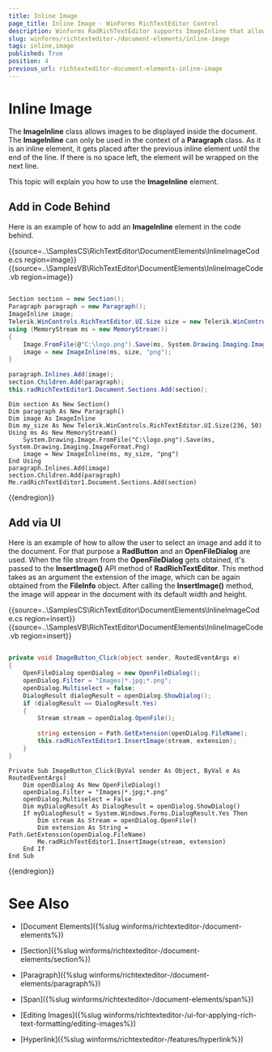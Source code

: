 ```yaml
---
title: Inline Image
page_title: Inline Image - WinForms RichTextEditor Control
description: Winforms RadRichTextEditor supports ImageInline that allows images to be displayed inside the document.
slug: winforms/richtexteditor-/document-elements/inline-image
tags: inline,image
published: True
position: 4
previous_url: richtexteditor-document-elements-inline-image
---
```


# Inline Image

The __ImageInline__ class allows images to be displayed inside the document. The __ImageInline__ can only be used  in the context of a __Paragraph__ class. As it is an inline element, it gets placed after the previous inline element until the end of the line. If there is no space left, the element will be wrapped on the next line.
      
This topic will explain you how to use the __ImageInline__ element.

## Add in Code Behind

Here is an example of how to add an __ImageInline__ element in the code behind.
  
{{source=..\SamplesCS\RichTextEditor\DocumentElements\InlineImageCode.cs region=image}} 
{{source=..\SamplesVB\RichTextEditor\DocumentElements\InlineImageCode.vb region=image}} 

````C#
            
Section section = new Section();
Paragraph paragraph = new Paragraph();
ImageInline image;
Telerik.WinControls.RichTextEditor.UI.Size size = new Telerik.WinControls.RichTextEditor.UI.Size(236, 50);
using (MemoryStream ms = new MemoryStream())
{
    Image.FromFile(@"C:\logo.png").Save(ms, System.Drawing.Imaging.ImageFormat.Png);
    image = new ImageInline(ms, size, "png");
}
            
paragraph.Inlines.Add(image);
section.Children.Add(paragraph);
this.radRichTextEditor1.Document.Sections.Add(section);

````
````VB.NET
Dim section As New Section()
Dim paragraph As New Paragraph()
Dim image As ImageInline     
Dim my_size As New Telerik.WinControls.RichTextEditor.UI.Size(236, 50)
Using ms As New MemoryStream()
    System.Drawing.Image.FromFile("C:\logo.png").Save(ms, System.Drawing.Imaging.ImageFormat.Png)
    image = New ImageInline(ms, my_size, "png")
End Using
paragraph.Inlines.Add(image)
section.Children.Add(paragraph)
Me.radRichTextEditor1.Document.Sections.Add(section)

````

{{endregion}} 

## Add via UI

Here is an example of how to allow the user to select an image and add it to the document. For that purpose a __RadButton__ and an __OpenFileDialog__ are used. When the file stream from the __OpenFileDialog__ gets obtained, it's passed to the __InsertImage()__ API method of __RadRichTextEditor__. This method takes as an argument the extension of the image, which can be again obtained from the __FileInfo__ object. After calling the __InsertImage()__ method, the image will appear in the document with its default width and height.
   
{{source=..\SamplesCS\RichTextEditor\DocumentElements\InlineImageCode.cs region=insert}} 
{{source=..\SamplesVB\RichTextEditor\DocumentElements\InlineImageCode.vb region=insert}} 

````C#
        
private void ImageButton_Click(object sender, RoutedEventArgs e)
{
    OpenFileDialog openDialog = new OpenFileDialog();
    openDialog.Filter = "Images|*.jpg;*.png";
    openDialog.Multiselect = false;
    DialogResult dialogResult = openDialog.ShowDialog();
    if (dialogResult == DialogResult.Yes)
    {
        Stream stream = openDialog.OpenFile();
        
        string extension = Path.GetExtension(openDialog.FileName);
        this.radRichTextEditor1.InsertImage(stream, extension);
    }
}

````
````VB.NET
Private Sub ImageButton_Click(ByVal sender As Object, ByVal e As RoutedEventArgs)
    Dim openDialog As New OpenFileDialog()
    openDialog.Filter = "Images|*.jpg;*.png"
    openDialog.Multiselect = False
    Dim myDialogResult As DialogResult = openDialog.ShowDialog()
    If myDialogResult = System.Windows.Forms.DialogResult.Yes Then
        Dim stream As Stream = openDialog.OpenFile()
        Dim extension As String = Path.GetExtension(openDialog.FileName)
        Me.radRichTextEditor1.InsertImage(stream, extension)
    End If
End Sub

````

{{endregion}} 

# See Also

 * [Document Elements]({%slug winforms/richtexteditor-/document-elements%})

 * [Section]({%slug winforms/richtexteditor-/document-elements/section%})

 * [Paragraph]({%slug winforms/richtexteditor-/document-elements/paragraph%})

 * [Span]({%slug winforms/richtexteditor-/document-elements/span%})

 * [Editing Images]({%slug winforms/richtexteditor-/ui-for-applying-rich-text-formatting/editing-images%})

 * [Hyperlink]({%slug winforms/richtexteditor-/features/hyperlink%})
